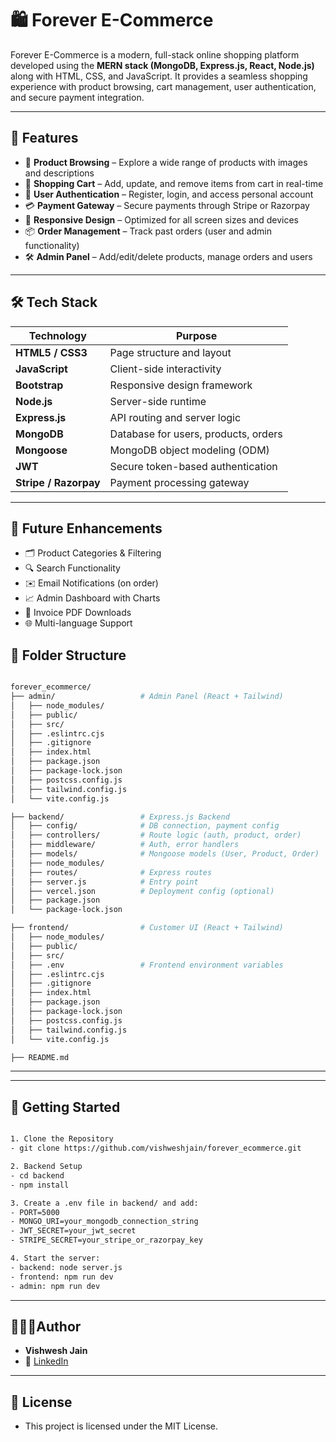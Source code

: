 # 🛍️ Forever E-Commerce

Forever E-Commerce is a modern, full-stack online shopping platform developed using the **MERN stack (MongoDB, Express.js, React, Node.js)** along with HTML, CSS, and JavaScript. It provides a seamless shopping experience with product browsing, cart management, user authentication, and secure payment integration.

---

## 📌 Features

- 🛒 **Product Browsing** – Explore a wide range of products with images and descriptions  
- 🧺 **Shopping Cart** – Add, update, and remove items from cart in real-time  
- 🔐 **User Authentication** – Register, login, and access personal account  
- 💳 **Payment Gateway** – Secure payments through Stripe or Razorpay  
- 📱 **Responsive Design** – Optimized for all screen sizes and devices  
- 📦 **Order Management** – Track past orders (user and admin functionality)  
- 🛠️ **Admin Panel** – Add/edit/delete products, manage orders and users  

---

## 🛠️ Tech Stack

| Technology         | Purpose                          |
|--------------------|----------------------------------|
| **HTML5 / CSS3**   | Page structure and layout        |
| **JavaScript**     | Client-side interactivity        |
| **Bootstrap**      | Responsive design framework      |
| **Node.js**        | Server-side runtime              |
| **Express.js**     | API routing and server logic     |
| **MongoDB**        | Database for users, products, orders |
| **Mongoose**       | MongoDB object modeling (ODM)    |
| **JWT**            | Secure token-based authentication|
| **Stripe / Razorpay** | Payment processing gateway    |

---

## 🧠 Future Enhancements
- 🗂️ Product Categories & Filtering
- 🔍 Search Functionality
- ✉️ Email Notifications (on order)
- 📈 Admin Dashboard with Charts
- 📄 Invoice PDF Downloads
- 🌐 Multi-language Support

## 📂 Folder Structure

```bash

forever_ecommerce/
├── admin/                   # Admin Panel (React + Tailwind)
│   ├── node_modules/
│   ├── public/
│   ├── src/
│   ├── .eslintrc.cjs
│   ├── .gitignore
│   ├── index.html
│   ├── package.json
│   ├── package-lock.json
│   ├── postcss.config.js
│   ├── tailwind.config.js
│   └── vite.config.js

├── backend/                 # Express.js Backend
│   ├── config/              # DB connection, payment config
│   ├── controllers/         # Route logic (auth, product, order)
│   ├── middleware/          # Auth, error handlers
│   ├── models/              # Mongoose models (User, Product, Order)
│   ├── node_modules/
│   ├── routes/              # Express routes
│   ├── server.js            # Entry point
│   ├── vercel.json          # Deployment config (optional)
│   ├── package.json
│   └── package-lock.json

├── frontend/                # Customer UI (React + Tailwind)
│   ├── node_modules/
│   ├── public/
│   ├── src/
│   ├── .env                 # Frontend environment variables
│   ├── .eslintrc.cjs
│   ├── .gitignore
│   ├── index.html
│   ├── package.json
│   ├── package-lock.json
│   ├── postcss.config.js
│   ├── tailwind.config.js
│   └── vite.config.js

├── README.md

```
---

---

## 🚀 Getting Started

```bash

1. Clone the Repository
- git clone https://github.com/vishweshjain/forever_ecommerce.git

2. Backend Setup
- cd backend
- npm install

3. Create a .env file in backend/ and add:
- PORT=5000
- MONGO_URI=your_mongodb_connection_string
- JWT_SECRET=your_jwt_secret
- STRIPE_SECRET=your_stripe_or_razorpay_key

4. Start the server:
- backend: node server.js
- frontend: npm run dev
- admin: npm run dev

```

---

## 🙋🏻‍♂️Author

- **Vishwesh Jain**
- 🔗 [LinkedIn](https://www.linkedin.com/in/vishwesh-jain/)
---
## 📄 License
- This project is licensed under the MIT License.



